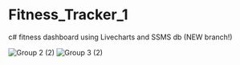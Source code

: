 # Fitness_Tracker_1
c# fitness dashboard using Livecharts and SSMS db (NEW branch!) 

![Group 2 (2)](https://github.com/A0J6H/Fitness_Tracker_1/assets/84044066/bed4d6e4-d1fb-49f7-8356-a18204c46bdc)
![Group 3 (2)](https://github.com/A0J6H/Fitness_Tracker_1/assets/84044066/d0ac37f1-2947-4f9e-b5d1-cb9cc70d50ee)
